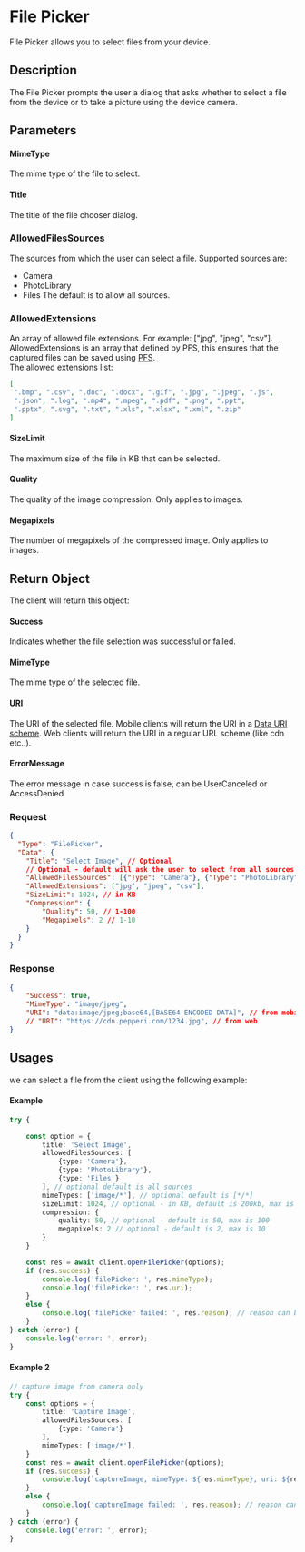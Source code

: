 # File Picker
File Picker allows you to select files from your device.

## Description
The File Picker prompts the user a dialog that asks whether to select a file from the device or to take a picture using the device camera.

## Parameters 

#### MimeType
The mime type of the file to select.

#### Title
The title of the file chooser dialog.

### AllowedFilesSources
The sources from which the user can select a file.
Supported sources are:
* Camera
* PhotoLibrary
* Files
The default is to allow all sources.

### AllowedExtensions
An array of allowed file extensions. For example: ["jpg", "jpeg", "csv"].\
AllowedExtensions is an array that defined by PFS, this ensures that the captured files can be saved using [PFS](https://apidesign.pepperi.com/pfs-pepperi-file-service).\
The allowed extensions list:
```json
[
 ".bmp", ".csv", ".doc", ".docx", ".gif", ".jpg", ".jpeg", ".js",
 ".json", ".log", ".mp4", ".mpeg", ".pdf", ".png", ".ppt",
 ".pptx", ".svg", ".txt", ".xls", ".xlsx", ".xml", ".zip"
]
```


#### SizeLimit
The maximum size of the file in KB that can be selected.

#### Quality
The quality of the image compression. Only applies to images.

#### Megapixels
The number of megapixels of the compressed image. Only applies to images.


## Return Object
The client will return this object:

#### Success
Indicates whether the file selection was successful or failed.

#### MimeType
The mime type of the selected file.

#### URI
The URI of the selected file.
Mobile clients will return the URI in a [Data URI scheme](https://en.wikipedia.org/wiki/Data_URI_scheme).
Web clients will return the URI in a regular URL scheme (like cdn etc..).

#### ErrorMessage
The error message in case success is false, can be UserCanceled or AccessDenied

### Request
```json
{
  "Type": "FilePicker",
  "Data": {
    "Title": "Select Image", // Optional
    // Optional - default will ask the user to select from all sources
    "AllowedFilesSources": [{"Type": "Camera"}, {"Type": "PhotoLibrary"}, {"Type": "Files"}],
    "AllowedExtensions": ["jpg", "jpeg", "csv"],
    "SizeLimit": 1024, // in KB
    "Compression": {
        "Quality": 50, // 1-100
        "Megapixels": 2 // 1-10
    }
  }
}
```

### Response
```json
{
    "Success": true,
    "MimeType": "image/jpeg",
    "URI": "data:image/jpeg;base64,[BASE64 ENCODED DATA]", // from mobile
    // "URI": "https://cdn.pepperi.com/1234.jpg", // from web
}
```

## Usages
we can select a file from the client using the following example:

####  Example
```typescript
try {

    const option = {
        title: 'Select Image',
        allowedFilesSources: [
            {type: 'Camera'},
            {type: 'PhotoLibrary'},
            {type: 'Files'}
        ], // optional default is all sources
        mimeTypes: ['image/*'], // optional default is [*/*]
        sizeLimit: 1024, // optional - in KB, default is 200kb, max is 5 GB
        compression: {
            quality: 50, // optional - default is 50, max is 100
            megapixels: 2 // optional - default is 2, max is 10
        }
    }

    const res = await client.openFilePicker(options);
    if (res.success) {
        console.log('filePicker: ', res.mimeType);
        console.log('filePicker: ', res.uri);
    }
    else {
        console.log('filePicker failed: ', res.reason); // reason can be 'UserCanceled' or 'AccessDenied'
    }
} catch (error) {
    console.log('error: ', error);
}

```

#### Example 2
```typescript
// capture image from camera only
try {
    const options = {
        title: 'Capture Image',
        allowedFilesSources: [
            {type: 'Camera'}
        ],
        mimeTypes: ['image/*'],
    }
    const res = await client.openFilePicker(options);
    if (res.success) {
        console.log(`captureImage, mimeType: ${res.mimeType}, uri: ${res.uri}`);
    }
    else {
        console.log('captureImage failed: ', res.reason); // reason can be 'UserCanceled' or 'AccessDenied'
    }
} catch (error) {
    console.log('error: ', error);
}

```
